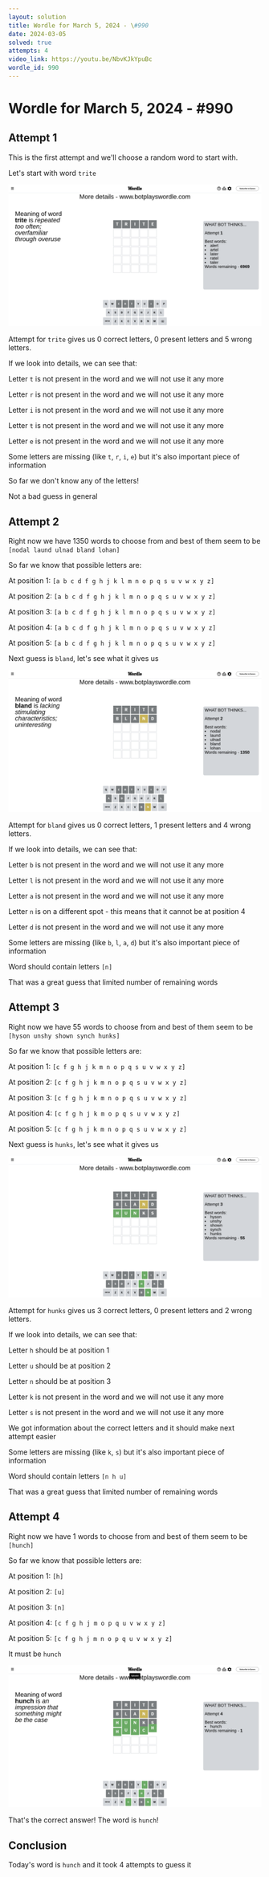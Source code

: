 ```yaml
---
layout: solution
title: Wordle for March 5, 2024 - \#990
date: 2024-03-05
solved: true
attempts: 4
video_link: https://youtu.be/NbvKJkYpuBc
wordle_id: 990
---
```


# Wordle for March 5, 2024 - \#990

## Attempt 1

This is the first attempt and we'll choose a random word to start with.

Let's start with word `trite`

![Attempt 1](2024-03-05/attempt-1.png)

Attempt for `trite` gives us 0 correct letters, 0 present letters and 5 wrong letters.

If we look into details, we can see that:

Letter `t` is not present in the word and we will not use it any more

Letter `r` is not present in the word and we will not use it any more

Letter `i` is not present in the word and we will not use it any more

Letter `t` is not present in the word and we will not use it any more

Letter `e` is not present in the word and we will not use it any more

Some letters are missing (like `t`, `r`, `i`, `e`) but it's also important piece of information

So far we don't know any of the letters!

Not a bad guess in general



## Attempt 2

Right now we have 1350 words to choose from and best of them seem to be `[nodal laund ulnad bland lohan]`

So far we know that possible letters are:

At position 1: `[a b c d f g h j k l m n o p q s u v w x y z]`

At position 2: `[a b c d f g h j k l m n o p q s u v w x y z]`

At position 3: `[a b c d f g h j k l m n o p q s u v w x y z]`

At position 4: `[a b c d f g h j k l m n o p q s u v w x y z]`

At position 5: `[a b c d f g h j k l m n o p q s u v w x y z]`

Next guess is `bland`, let's see what it gives us

![Attempt 2](2024-03-05/attempt-2.png)

Attempt for `bland` gives us 0 correct letters, 1 present letters and 4 wrong letters.

If we look into details, we can see that:

Letter `b` is not present in the word and we will not use it any more

Letter `l` is not present in the word and we will not use it any more

Letter `a` is not present in the word and we will not use it any more

Letter `n` is on a different spot - this means that it cannot be at position 4

Letter `d` is not present in the word and we will not use it any more

Some letters are missing (like `b`, `l`, `a`, `d`) but it's also important piece of information

Word should contain letters `[n]`

That was a great guess that limited number of remaining words



## Attempt 3

Right now we have 55 words to choose from and best of them seem to be `[hyson unshy shown synch hunks]`

So far we know that possible letters are:

At position 1: `[c f g h j k m n o p q s u v w x y z]`

At position 2: `[c f g h j k m n o p q s u v w x y z]`

At position 3: `[c f g h j k m n o p q s u v w x y z]`

At position 4: `[c f g h j k m o p q s u v w x y z]`

At position 5: `[c f g h j k m n o p q s u v w x y z]`

Next guess is `hunks`, let's see what it gives us

![Attempt 3](2024-03-05/attempt-3.png)

Attempt for `hunks` gives us 3 correct letters, 0 present letters and 2 wrong letters.

If we look into details, we can see that:

Letter `h` should be at position 1

Letter `u` should be at position 2

Letter `n` should be at position 3

Letter `k` is not present in the word and we will not use it any more

Letter `s` is not present in the word and we will not use it any more

We got information about the correct letters and it should make next attempt easier

Some letters are missing (like `k`, `s`) but it's also important piece of information

Word should contain letters `[n h u]`

That was a great guess that limited number of remaining words



## Attempt 4

Right now we have 1 words to choose from and best of them seem to be `[hunch]`

So far we know that possible letters are:

At position 1: `[h]`

At position 2: `[u]`

At position 3: `[n]`

At position 4: `[c f g h j m o p q u v w x y z]`

At position 5: `[c f g h j m n o p q u v w x y z]`

It must be `hunch`

![Attempt 4](2024-03-05/attempt-4.png)

That's the correct answer! The word is `hunch`!

## Conclusion

Today's word is `hunch` and it took 4 attempts to guess it

